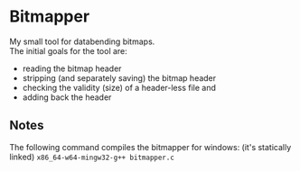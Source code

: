 # Bitmapper  

My small tool for databending bitmaps.  
The initial goals for the tool are:  
- reading the bitmap header
- stripping (and separately saving) the bitmap header
- checking the validity (size) of a header-less file and
- adding back the header

## Notes
The following command compiles the bitmapper for windows: (it's statically linked) `x86_64-w64-mingw32-g++ bitmapper.c`